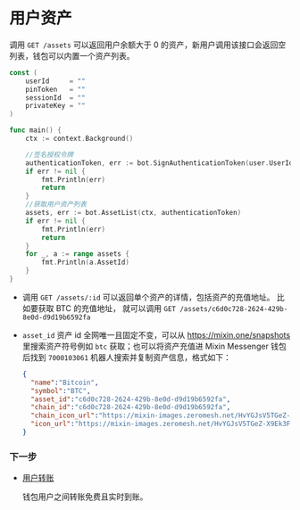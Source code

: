 # 用户资产

调用 `GET /assets` 可以返回用户余额大于 0 的资产，新用户调用该接口会返回空列表，钱包可以内置一个资产列表。

```go
const (
	userId     = ""
	pinToken   = ""
	sessionId  = ""
	privateKey = ""
)

func main() {
	ctx := context.Background()

	//签名授权令牌
	authenticationToken, err := bot.SignAuthenticationToken(user.UserId, user.SessionId, userSessionKey, "GET", "/assets", "")
	if err != nil {
		fmt.Println(err)
		return
	}
	//获取用户资产列表
	assets, err := bot.AssetList(ctx, authenticationToken)
	if err != nil {
		fmt.Println(err)
		return
	}
	for _, a := range assets {
		fmt.Println(a.AssetId)
	}
}
```

- 调用 `GET /assets/:id` 可以返回单个资产的详情，包括资产的充值地址。 比如要获取 BTC 的充值地址， 就可以调用 `GET /assets/c6d0c728-2624-429b-8e0d-d9d19b6592fa`
- `asset_id` 资产 id 全网唯一且固定不变，可以从 https://mixin.one/snapshots 里搜索资产符号例如 `btc` 获取；也可以将资产充值进 Mixin Messenger 钱包后找到 `7000103061` 机器人搜索并复制资产信息，格式如下：

  ```json
  {
    "name":"Bitcoin",
    "symbol":"BTC",
    "asset_id":"c6d0c728-2624-429b-8e0d-d9d19b6592fa",
    "chain_id":"c6d0c728-2624-429b-8e0d-d9d19b6592fa",
    "chain_icon_url":"https://mixin-images.zeromesh.net/HvYGJsV5TGeZ-X9Ek3FEQohQZ3fE9LBEBGcOcn4c4BNHovP4fW4YB97Dg5LcXoQ1hUjMEgjbl1DPlKg1TW7kK6XP=s128",
    "icon_url":"https://mixin-images.zeromesh.net/HvYGJsV5TGeZ-X9Ek3FEQohQZ3fE9LBEBGcOcn4c4BNHovP4fW4YB97Dg5LcXoQ1hUjMEgjbl1DPlKg1TW7kK6XP=s128"
  }
  ```

### 下一步

- [用户转账](./transfer)

  钱包用户之间转账免费且实时到账。
